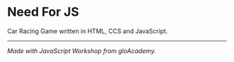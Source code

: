 # Need For JS
Car Racing Game written in HTML, CCS and JavaScript.

***

*Made with JavaScript Workshop from gloAcademy.*
